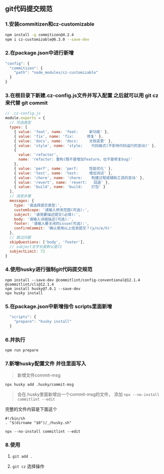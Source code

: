 ## git代码提交规范

### 1.安装commitizen和cz-customizable

```sh
npm install -g commitizen@4.2.4
npm i cz-customizable@6.3.0 --save-dev
```

### 2.在package.json中进行新增

```js
"config": {
  "commitizen": {
    "path": "node_modules/cz-customizable"
  }
}
```

### 3.在根目录下新建.cz-config.js文件并写入配置 之后就可以用 git cz 来代替 git commit

```js
// .cz-config.js
module.exports = {
  // 可选类型
  types: [
    { value: 'feat', name: 'feat:     新功能' },
    { value: 'fix', name: 'fix:      修复' },
    { value: 'docs', name: 'docs:     文档变更' },
    { value: 'style', name: 'style:    代码格式(不影响代码运行的变动)' },
    {
      value: 'refactor',
      name: 'refactor: 重构(既不是增加feature，也不是修复bug)'
    },
    { value: 'perf', name: 'perf:     性能优化' },
    { value: 'test', name: 'test:     增加测试' },
    { value: 'chore', name: 'chore:    构建过程或辅助工具的变动' },
    { value: 'revert', name: 'revert:   回退' },
    { value: 'build', name: 'build:    打包' }
  ],
  // 消息步骤
  messages: {
    type: '请选择提交类型:',
    customScope: '请输入修改范围(可选):',
    subject: '请简要描述提交(必填):',
    body: '请输入详细描述(可选):',
    footer: '请输入要关闭的issue(可选):',
    confirmCommit: '确认使用以上信息提交？(y/n/e/h)'
  },
  // 跳过问题
  skipQuestions: ['body', 'footer'],
  // subject文字长度默认是72
  subjectLimit: 72
}

```


### 4.使用husky进行强制git代码提交规范

```
npm install --save-dev @commitlint/config-conventional@12.1.4 @commitlint/cli@12.1.4
npm install husky@7.0.1 --save-dev
npx husky install
```

### 5.在package.json中新增指令 scripts里面新增
```js
  "scripts": {
    "prepare": "husky install"
  }
```

### 6.并执行

```
npm run prepare
```


### 7.新增husky配置文件 并往里面写入

> 新增文件commit-msg
```
npx husky add .husky/commit-msg
```

> 会在.husky里面新增出一个commit-msg的文件，
添加  `npx --no-install commitlint --edit`

完整的文件内容是下面这个

```
#!/bin/sh
. "$(dirname "$0")/_/husky.sh"

npx --no-install commitlint --edit

```


### 8.使用 

1. `git add .`

2. `git cz` 选择操作